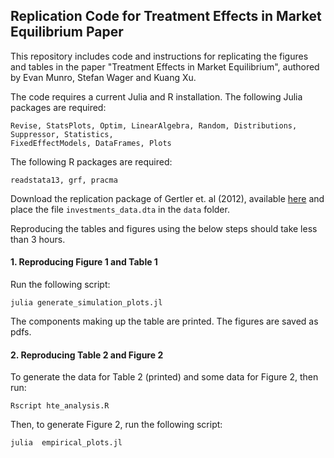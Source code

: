 ## Replication Code for Treatment Effects in Market Equilibrium Paper

This repository includes code and instructions for replicating the figures and tables
in the paper "Treatment Effects in Market Equilibrium", authored by Evan Munro, Stefan
Wager and Kuang Xu.  

The code requires a current Julia and R installation. The following Julia packages are required:

```
Revise, StatsPlots, Optim, LinearAlgebra, Random, Distributions, Suppressor, Statistics,
FixedEffectModels, DataFrames, Plots
```

The following R packages are required:
```
readstata13, grf, pracma
```

Download the replication package of Gertler et. al (2012), available [here](https://www.openicpsr.org/openicpsr/project/116375/version/V1/view) and place the file `investments_data.dta` in the `data` folder.

Reproducing the tables and figures using the below steps should take less than 3 hours.

#### 1. Reproducing Figure 1 and Table 1

Run the following script:
```
julia generate_simulation_plots.jl
```

The components making up the table are printed. The figures are saved as pdfs.

#### 2. Reproducing Table 2 and Figure 2

To generate the data for Table 2 (printed) and some data for Figure 2, then run:
```
Rscript hte_analysis.R
```

Then, to generate Figure 2, run the following script:

```
julia  empirical_plots.jl
```
